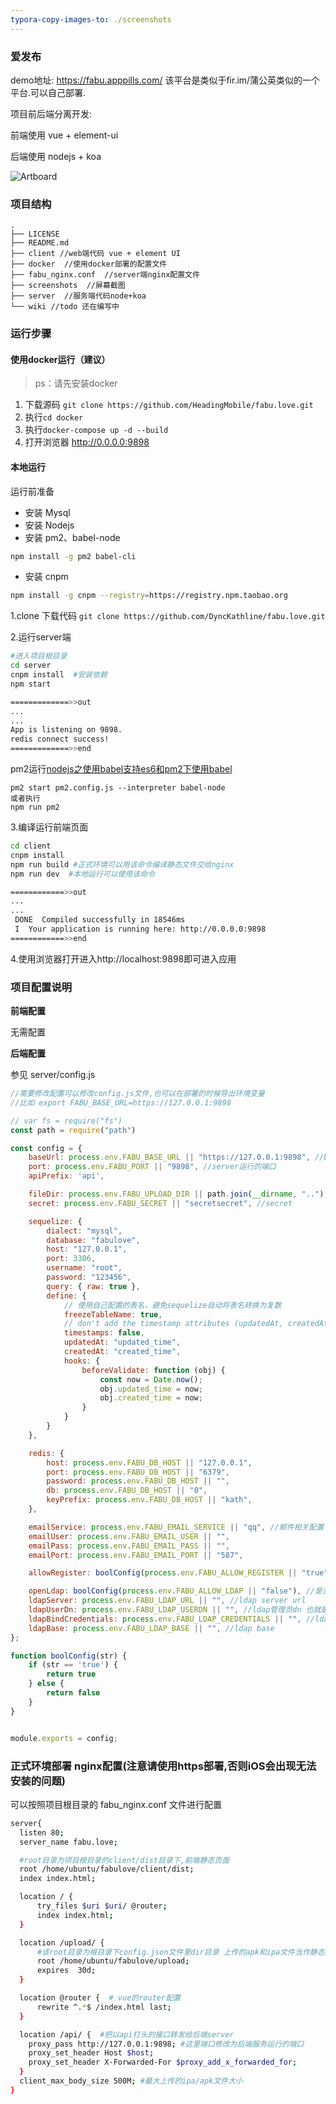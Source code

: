 ```yaml
---
typora-copy-images-to: ./screenshots
---
```


### 爱发布

demo地址: https://fabu.apppills.com/
该平台是类似于fir.im/蒲公英类似的一个平台.可以自己部署.



项目前后端分离开发:

前端使用 vue + element-ui

后端使用 nodejs + koa

![Artboard](./screenshots/Artboard.png)

### 项目结构

```
.
├── LICENSE
├── README.md
├── client //web端代码 vue + element UI
├── docker  //使用docker部署的配置文件
├── fabu_nginx.conf  //server端nginx配置文件
├── screenshots  //屏幕截图
├── server  //服务端代码node+koa
└── wiki //todo 还在编写中
```

### 运行步骤

#### 使用docker运行（建议）

> ps：请先安装docker
1. 下载源码  `git clone https://github.com/HeadingMobile/fabu.love.git`
2. 执行`cd docker`
3. 执行`docker-compose up -d --build`
4. 打开浏览器 http://0.0.0.0:9898


#### 本地运行

运行前准备

* 安装 Mysql
* 安装 Nodejs
* 安装 pm2、babel-node

```bash
npm install -g pm2 babel-cli
```

* 安装 cnpm

```bash
npm install -g cnpm --registry=https://registry.npm.taobao.org
```

1.clone 下载代码 `git clone https://github.com/DyncKathline/fabu.love.git`

2.运行server端

```bash
#进入项目根目录
cd server
cnpm install  #安装依赖
npm start

=============>>out
...
...
App is listening on 9898.
redis connect success!
=============>>end
```
pm2运行[nodejs之使用babel支持es6和pm2下使用babel](https://blog.csdn.net/wushichao0325/article/details/85262063)
```
pm2 start pm2.config.js --interpreter babel-node
或者执行
npm run pm2
```

3.编译运行前端页面

```Bash
cd client
cnpm install
npm run build #正式环境可以用该命令编译静态文件交给nginx
npm run dev  #本地运行可以使用该命令

============>>out
...
...
 DONE  Compiled successfully in 18546ms                                                
 I  Your application is running here: http://0.0.0.0:9898
============>>end
```

4.使用浏览器打开进入http://localhost:9898即可进入应用




### 项目配置说明

**前端配置**

无需配置

**后端配置**

参见 server/config.js

```javascript
//需要修改配置可以修改config.js文件,也可以在部署的时候导出环境变量
//比如 export FABU_BASE_URL=https://127.0.0.1:9898

// var fs = require("fs")
const path = require("path")

const config = {
    baseUrl: process.env.FABU_BASE_URL || "https://127.0.0.1:9898", //baseUrl应用请求的url地址,比如https://fabu.love
    port: process.env.FABU_PORT || "9898", //server运行的端口
    apiPrefix: 'api',

    fileDir: process.env.FABU_UPLOAD_DIR || path.join(__dirname, ".."), //上传文件的存放目录
    secret: process.env.FABU_SECRET || "secretsecret", //secret

    sequelize: {
        dialect: "mysql",
        database: "fabulove",
        host: "127.0.0.1",
        port: 3306,
        username: "root",
        password: "123456",
        query: { raw: true },
        define: {
            // 使用自己配置的表名，避免sequelize自动将表名转换为复数
            freezeTableName: true,
            // don't add the timestamp attributes (updatedAt, createdAt)
            timestamps: false,
            updatedAt: "updated_time",
            createdAt: "created_time",
            hooks: {
                beforeValidate: function (obj) {
                    const now = Date.now();
                    obj.updated_time = now;
                    obj.created_time = now;
                }
            }
        }
    },

    redis: {
        host: process.env.FABU_DB_HOST || "127.0.0.1",
        port: process.env.FABU_DB_HOST || "6379",
        password: process.env.FABU_DB_HOST || "",
        db: process.env.FABU_DB_HOST || "0",
        keyPrefix: process.env.FABU_DB_HOST || "kath",
    },

    emailService: process.env.FABU_EMAIL_SERVICE || "qq", //邮件相关配置 用于找回密码和邀请团队成员发送邮件
    emailUser: process.env.FABU_EMAIL_USER || "",
    emailPass: process.env.FABU_EMAIL_PASS || "",
    emailPort: process.env.FABU_EMAIL_PORT || "587",

    allowRegister: boolConfig(process.env.FABU_ALLOW_REGISTER || "true"), //是否允许用户注册,为否则后端注册接口不可用

    openLdap: boolConfig(process.env.FABU_ALLOW_LDAP || "false"), //是否开启ldap 默认是false 如果公司没有ldap服务可以不用理会
    ldapServer: process.env.FABU_LDAP_URL || "", //ldap server url
    ldapUserDn: process.env.FABU_LDAP_USERDN || "", //ldap管理员dn 也就是管理员用户名
    ldapBindCredentials: process.env.FABU_LDAP_CREDENTIALS || "", //ldap管理员密码
    ldapBase: process.env.FABU_LDAP_BASE || "", //ldap base
};

function boolConfig(str) {
    if (str == 'true') {
        return true
    } else {
        return false
    }
}


module.exports = config;
```





### 正式环境部署 nginx配置(注意请使用https部署,否则iOS会出现无法安装的问题)

可以按照项目根目录的 fabu_nginx.conf 文件进行配置

```bash
server{
  listen 80;
  server_name fabu.love;

  #root目录为项目根目录的client/dist目录下,前端静态页面
  root /home/ubuntu/fabulove/client/dist;
  index index.html;

  location / {
      try_files $uri $uri/ @router;
      index index.html;
  }

  location /upload/ {
      #该root目录为根目录下config.json文件里dir目录 上传的apk和ipa文件当作静态文件处理
      root /home/ubuntu/fabulove/upload;
      expires  30d;
  }

  location @router {  # vue的router配置
      rewrite ^.*$ /index.html last;
  }

  location /api/ {  #把以api打头的接口转发给后端server
    proxy_pass http://127.0.0.1:9898; #这里端口修改为后端服务运行的端口
    proxy_set_header Host $host;
    proxy_set_header X-Forwarded-For $proxy_add_x_forwarded_for;
  }
  client_max_body_size 500M; #最大上传的ipa/apk文件大小
}
```

